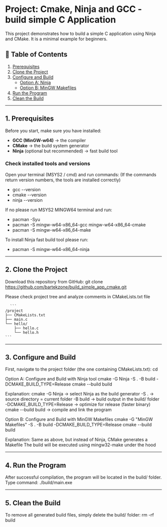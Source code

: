 # Project: Cmake, Ninja and GCC - build simple C Application 

This project demonstrates how to build a simple C application using Ninja and CMake. 
It is a minimal example for beginners.

## 📑 Table of Contents
1. [Prerequisites](#prerequisites)  
2. [Clone the Project](#clone-the-project)  
3. [Configure and Build](#configure-and-build)  
   - [Option A: Ninja](#option-a-ninja)  
   - [Option B: MinGW Makefiles](#option-b-mingw-makefiles)  
4. [Run the Program](#run-the-program)  
5. [Clean the Build](#clean-the-build)

---

## 1. Prerequisites

Before you start, make sure you have installed:

- **GCC (MinGW-w64)** → the compiler  
- **CMake** → the build system generator  
- **Ninja** (optional but recommended) → fast build tool  

### Check installed tools and versions
Open your terminal (MSYS2 / cmd) and run commands: (If the commands return version numbers, the tools are installed correctly)
- gcc --version
- cmake --version
- ninja --version

If no please run MSYS2 MINGW64 terminal and run:
- pacman -Syu
- pacman -S mingw-w64-x86_64-gcc mingw-w64-x86_64-cmake
- pacman -S mingw-w64-x86_64-make

To install Ninja fast build tool please run:
- pacman -S mingw-w64-x86_64-ninja

---

## 2. Clone the Project

Download this repository from GitHub:
   git clone https://github.com/bartekzone/build_simple_app_cmake.git

Please check project tree and analyze comments in CMakeLists.txt file
<pre lang="markdown"> <code> ``` 
/project
├── CMakeLists.txt
├── main.c
└── hello/
    ├── hello.c
    └── hello.h
``` </code> </pre>
---

## 3. Configure and Build

First, navigate to the project folder (the one containing CMakeLists.txt):
   cd <repo-name>

Option A: Configure and Build with Ninja tool
   cmake -G Ninja -S . -B build -DCMAKE_BUILD_TYPE=Release
   cmake --build build

Explanation:
cmake -G Ninja → select Ninja as the build generator
-S . → source directory = current folder
-B build → build output in the build/ folder
-DCMAKE_BUILD_TYPE=Release → optimize for release (faster binary)
cmake --build build → compile and link the program

Option B: Configure and Build with MinGW Makefiles
   cmake -G "MinGW Makefiles" -S . -B build -DCMAKE_BUILD_TYPE=Release
   cmake --build build

Explanation:
Same as above, but instead of Ninja, CMake generates a Makefile
The build will be executed using mingw32-make under the hood

---

## 4. Run the Program
After successful compilation, the program will be located in the build/ folder. Type command:
   ./build/main.exe

---

## 5. Clean the Build
To remove all generated build files, simply delete the build/ folder:
   rm -rf build
